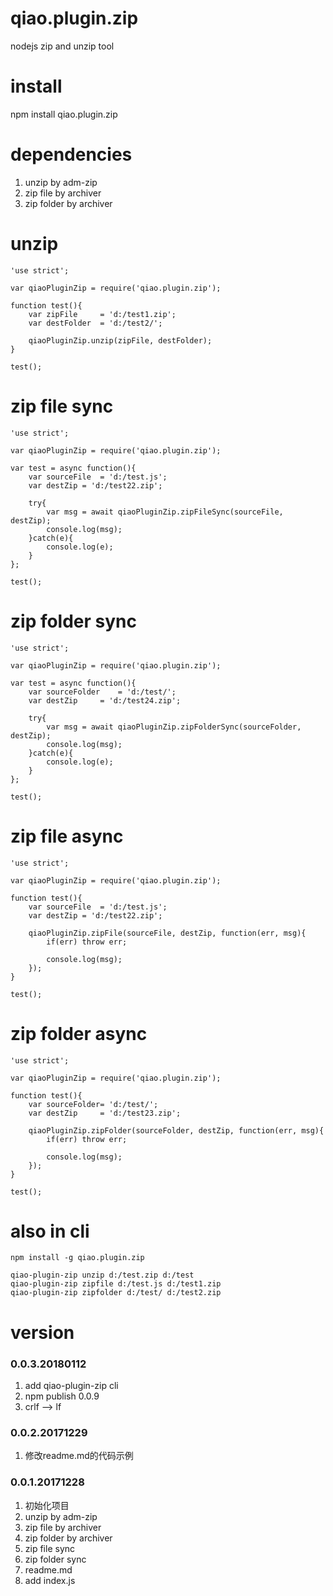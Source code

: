 # qiao.plugin.zip
nodejs zip and unzip tool

# install
npm install qiao.plugin.zip

# dependencies
1. unzip by adm-zip
2. zip file by archiver
3. zip folder by archiver

# unzip
	'use strict';
	
	var qiaoPluginZip = require('qiao.plugin.zip');
	
	function test(){
		var zipFile 	= 'd:/test1.zip';
		var destFolder	= 'd:/test2/';
		
		qiaoPluginZip.unzip(zipFile, destFolder);
	}
	
	test();

# zip file sync
	'use strict';
	
	var qiaoPluginZip = require('qiao.plugin.zip');
	
	var test = async function(){
		var sourceFile	= 'd:/test.js';
		var destZip	= 'd:/test22.zip';
		
		try{
			var msg = await qiaoPluginZip.zipFileSync(sourceFile, destZip);
			console.log(msg);
		}catch(e){
			console.log(e);
		}
	};
	
	test();

# zip folder sync
	'use strict';
	
	var qiaoPluginZip = require('qiao.plugin.zip');
	
	var test = async function(){
		var sourceFolder	= 'd:/test/';
		var destZip		= 'd:/test24.zip';
		
		try{
			var msg = await qiaoPluginZip.zipFolderSync(sourceFolder, destZip);
			console.log(msg);
		}catch(e){
			console.log(e);
		}
	};
	
	test();

# zip file async
	'use strict';
	
	var qiaoPluginZip = require('qiao.plugin.zip');
	
	function test(){
		var sourceFile	= 'd:/test.js';
		var destZip	= 'd:/test22.zip';
		
		qiaoPluginZip.zipFile(sourceFile, destZip, function(err, msg){
			if(err) throw err;
			
			console.log(msg);
		});
	}
	
	test();

# zip folder async
	'use strict';
	
	var qiaoPluginZip = require('qiao.plugin.zip');
	
	function test(){
		var sourceFolder= 'd:/test/';
		var destZip		= 'd:/test23.zip';
		
		qiaoPluginZip.zipFolder(sourceFolder, destZip, function(err, msg){
			if(err) throw err;
			
			console.log(msg);
		});
	}
	
	test();

# also in cli
	npm install -g qiao.plugin.zip

	qiao-plugin-zip unzip d:/test.zip d:/test
	qiao-plugin-zip zipfile d:/test.js d:/test1.zip
	qiao-plugin-zip zipfolder d:/test/ d:/test2.zip

# version
### 0.0.3.20180112
1. add qiao-plugin-zip cli
2. npm publish 0.0.9
3. crlf --> lf

### 0.0.2.20171229
1. 修改readme.md的代码示例

### 0.0.1.20171228
1. 初始化项目
2. unzip by adm-zip
3. zip file by archiver
4. zip folder by archiver
5. zip file sync
6. zip folder sync
7. readme.md
8. add index.js